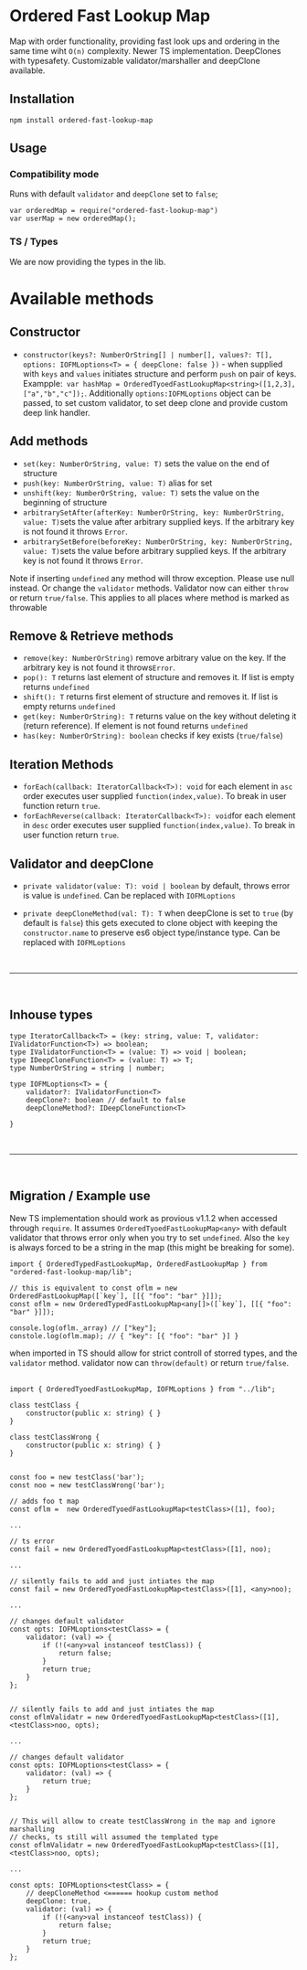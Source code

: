 # Ordered Fast Lookup Map

Map with order functionality, providing fast look ups and ordering in the same time wiht `O(n)` complexity. Newer TS implementation. DeepClones with typesafety. Customizable validator/marshaller and deepClone available.

## Installation

`npm install ordered-fast-lookup-map`

## Usage

### Compatibility mode

Runs with default `validator` and `deepClone` set to `false`;

```
var orderedMap = require("ordered-fast-lookup-map")
var userMap = new orderedMap();
```

### TS / Types

We are now providing the types in the lib.

# Available methods

## Constructor

- `constructor(keys?: NumberOrString[] | number[], values?: T[], options: IOFMLoptions<T> = { deepClone: false })` - when supplied with `keys` and `values` initiates
  structure and perform `push` on pair of keys. Exampple:` var hashMap = OrderedTyoedFastLookupMap<string>([1,2,3],["a","b","c"]);`. Additionally `options:IOFMLoptions` object can be passed, to set custom validator, to set deep clone and provide custom deep link handler.

## Add methods

- `set(key: NumberOrString, value: T)` sets the value on the end of structure
- `push(key: NumberOrString, value: T)` alias for set
- `unshift(key: NumberOrString, value: T)` sets the value on the beginning of structure
- `arbitrarySetAfter(afterKey: NumberOrString, key: NumberOrString, value: T)`sets the value after arbitrary supplied keys. If the arbitrary key is
  not found it throws `Error`.
- `arbitrarySetBefore(beforeKey: NumberOrString, key: NumberOrString, value: T)`sets the value before arbitrary supplied keys. If the arbitrary key is
  not found it throws `Error`.

Note if inserting `undefined` any method will throw exception. Please use null instead. Or change the `validator` methods. Validator now can either `throw` or return `true/false`. This applies to all places where method is marked as throwable

## Remove & Retrieve methods

- `remove(key: NumberOrString)` remove arbitrary value on the key. If the arbitrary key is not found it throws`Error`.
- `pop(): T` returns last element of structure and removes it. If list is empty returns `undefined`
- `shift(): T` returns first element of structure and removes it. If list is empty returns `undefined`
- `get(key: NumberOrString): T` returns value on the key without deleting it (return reference). If element is not found returns `undefined`
- `has(key: NumberOrString): boolean` checks if key exists (`true/false`)

## Iteration Methods

- `forEach(callback: IteratorCallback<T>): void` for each element in `asc` order executes user supplied `function(index,value)`.
  To break in user function return `true`.
- `forEachReverse(callback: IteratorCallback<T>): void`for each element in `desc` order executes user supplied `function(index,value)`.
  To break in user function return `true`.

## Validator and deepClone

- `private validator(value: T): void | boolean` by default, throws error is value is `undefined`. Can be replaced with `IOFMLoptions`

- `private deepCloneMethod(val: T): T` when deepClone is set to `true` (by default is `false`) this gets executed to clone object with keeping the `constructor.name` to preserve es6 object type/instance type. Can be replaced with `IOFMLoptions`

<br><hr/><br>

## Inhouse types

```
type IteratorCallback<T> = (key: string, value: T, validator: IValidatorFunction<T>) => boolean;
type IValidatorFunction<T> = (value: T) => void | boolean;
type IDeepCloneFunction<T> = (value: T) => T;
type NumberOrString = string | number;

type IOFMLoptions<T> = {
    validator?: IValidatorFunction<T>
    deepClone?: boolean // default to false
    deepCloneMethod?: IDeepCloneFunction<T>

}
```

<br><hr/><br>

## Migration / Example use

New TS implementation should work as provious v1.1.2 when accessed through `require`. It assumes `OrderedTyoedFastLookupMap<any>` with default validator that throws error only when you try to set `undefined`. Also the `key` is always forced to be a string in the map (this might be breaking for some).

```
import { OrderedTypedFastLookupMap, OrderedFastLookupMap } from "ordered-fast-lookup-map/lib";

// this is equivalent to const oflm = new OrderedFastLookupMap([`key`], [[{ "foo": "bar" }]]);
const oflm = new OrderedTypedFastLookupMap<any[]>([`key`], [[{ "foo": "bar" }]]);

console.log(oflm._array) // ["key"];
constole.log(oflm.map); // { "key": [{ "foo": "bar" }] }
```

when imported in TS should allow for strict controll of storred types, and the `validator` method. validator now can `throw(default)` or return `true/false`.
<br><br>

```
import { OrderedTyoedFastLookupMap, IOFMLoptions } from "../lib";

class testClass {
    constructor(public x: string) { }
}

class testClassWrong {
    constructor(public x: string) { }
}


const foo = new testClass('bar');
const noo = new testClassWrong('bar');

// adds foo t map
const oflm =  new OrderedTyoedFastLookupMap<testClass>([1], foo);

...

// ts error
const fail = new OrderedTyoedFastLookupMap<testClass>([1], noo);

...

// silently fails to add and just intiates the map
const fail = new OrderedTyoedFastLookupMap<testClass>([1], <any>noo);

...

// changes default validator
const opts: IOFMLoptions<testClass> = {
    validator: (val) => {
        if (!(<any>val instanceof testClass)) {
            return false;
        }
        return true;
    }
};


// silently fails to add and just intiates the map
const oflmValidatr = new OrderedTyoedFastLookupMap<testClass>([1], <testClass>noo, opts);

...

// changes default validator
const opts: IOFMLoptions<testClass> = {
    validator: (val) => {
        return true;
    }
};


// This will allow to create testClassWrong in the map and ignore marshalling
// checks, ts still will assumed the templated type
const oflmValidatr = new OrderedTyoedFastLookupMap<testClass>([1], <testClass>noo, opts);

...

const opts: IOFMLoptions<testClass> = {
    // deepCloneMethod <====== hookup custom method
    deepClone: true,
    validator: (val) => {
        if (!(<any>val instanceof testClass)) {
            return false;
        }
        return true;
    }
};

```
